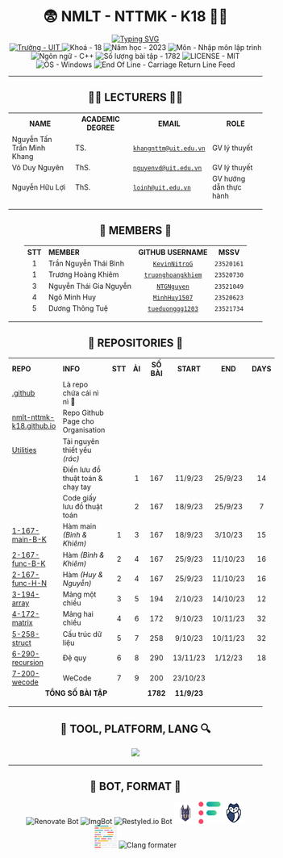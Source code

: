 <h1 align="center"><a href="https://github.com/NMLT-NTTMK-K18" style="color: inherit; text-decoration: none;">😨 NMLT - NTTMK - K18 😵‍💫</a></h1>

<div align="center">
	<a href="https://github.com/NMLT-NTTMK-K18"><img src="https://readme-typing-svg.herokuapp.com?font=JetBrains+Mono&duration=4000&pause=800&color=FDFFB6&background=222436&center=true&vCenter=true&random=true&width=500&lines=UIT;NH%E1%BA%ACP+M%C3%94N+L%E1%BA%ACP+TR%C3%8CNH;TH%E1%BA%A6Y+NGUY%E1%BB%84N+T%E1%BA%A4N+TR%E1%BA%A6N+MINH+KHANG;1000+B%C3%80I+CODE+THI%E1%BA%BEU+NHI;NMLT+NTTMK+K18;TR%C6%AF%E1%BB%9CNG+%C4%90%E1%BA%A0I+H%E1%BB%8CC+C%C3%94NG+NGH%E1%BB%86+TH%C3%94NG+TIN" alt="Typing SVG" /></a>
</div>

<div align="center">
	<a href="https://uit.edu.vn/">
		<img src="https://img.shields.io/badge/tr%C6%B0%E1%BB%9Dng-UIT-a0c4ff?style=for-the-badge" alt="Trường - UIT">
	</a>
	<img src="https://img.shields.io/badge/kho%C3%A1-18-9bf6ff?style=for-the-badge" alt="Khoá - 18">
	<img src="https://img.shields.io/badge/n%C4%83m_h%E1%BB%8Dc-2023-caffbf?style=for-the-badge" alt="Năm học - 2023">
	<img src="https://img.shields.io/badge/m%C3%B4n-nh%E1%BA%ADp_m%C3%B4n_l%E1%BA%ADp_tr%C3%ACnh-fdffb6?style=for-the-badge" alt="Môn - Nhập môn lập trình">
	<img src="https://img.shields.io/badge/ng%C3%B4n_ng%E1%BB%AF-C%2B%2B-ffd6a5?style=for-the-badge" alt="Ngôn ngữ - C++">
	<img src="https://img.shields.io/badge/s%E1%BB%91%20l%C6%B0%E1%BB%A3ng%20b%C3%A0i%20t%E1%BA%ADp-1782-ffadad?style=for-the-badge" alt="Số lượng bài tập - 1782">
	<img src="https://img.shields.io/badge/License-MIT-ffc6ff?style=for-the-badge" alt="LICENSE - MIT">
	<img src="https://img.shields.io/badge/OS-Windows-bdb2ff?style=for-the-badge&logo=windows%2011" alt="OS - Windows">
	<img src="https://img.shields.io/badge/EOL-CRLF-a0c4ff?style=for-the-badge" alt="End Of Line - Carriage Return Line Feed">
</div>

---

<h2 align="center">🧑‍🏫 LECTURERS 👨‍🏫</h2>

<div align="center">
	<table style="display: contents;">
		<thead>
			<tr>
				<th><strong>NAME</strong></th>
				<th><strong>ACADEMIC DEGREE</strong></th>
				<th><strong>EMAIL</strong></th>
				<th><strong>ROLE</strong></th>
			</tr>
		</thead>
		<tbody>
			<tr>
				<td>Nguyễn Tấn Trần Minh Khang</td>
				<td>TS.</td>
				<td><code><a href="mailto:khangnttm@uit.edu.vn">khangnttm@uit.edu.vn</a></code></td>
				<td>GV lý thuyết</td>
			</tr>
			<tr>
				<td>Võ Duy Nguyên</td>
				<td>ThS.</td>
				<td><code><a href="mailto:nguyenvd@uit.edu.vn">nguyenvd@uit.edu.vn</a></code></td>
				<td>GV lý thuyết</td>
			</tr>
			<tr>
				<td>Nguyễn Hữu Lợi</td>
				<td>ThS.</td>
				<td><code><a href="mailto:loinh@uit.edu.vn">loinh@uit.edu.vn</a></code></td>
				<td>GV hướng dẫn thực hành</td>
			</tr>
		</tbody>
	</table>
</div>

---

<h2 align="center">🧒 MEMBERS 🧒</h2>

<div align="center">
	<table style="display: contents;">
		<thead>
			<tr>
				<th align="center"><strong>STT</strong></th>
				<th align="left"><strong>MEMBER</strong></th>
				<th align="center"><strong>GITHUB USERNAME</strong></th>
				<th align="center"><strong>MSSV</strong></th>
			</tr>
		</thead>
		<tbody>
			<tr>
				<td align="center">1</td>
				<td>Trần Nguyễn Thái Bình</td>
				<td align="center"><code><a href="https://github.com/KevinNitroG">KevinNitroG</a></code></td>
				<td align="center"><code>23520161</code></td>
			</tr>
			<tr>
				<td align="center">1</td>
				<td>Trương Hoàng Khiêm</td>
				<td align="center"><code><a href="https://github.com/truonghoangkhiem">truonghoangkhiem</a></code></td>
				<td align="center"><code>23520730</code></td>
			</tr>
			<tr>
				<td align="center">3</td>
				<td>Nguyễn Thái Gia Nguyễn</td>
				<td align="center"><code><a href="https://github.com/NTGNguyen">NTGNguyen</a></code></td>
				<td align="center"><code>23521049</code></td>
			</tr>
			<tr>
				<td align="center">4</td>
				<td>Ngô Minh Huy</td>
				<td align="center"><code><a href="https://github.com/MinhHuy1507">MinhHuy1507</a></code></td>
				<td align="center"><code>23520623</code></td>
			</tr>
			<tr>
				<td align="center">5</td>
				<td>Dương Thông Tuệ</td>
				<td align="center"><code><a href="https://github.com/tueduonggg1203">tueduonggg1203</a></code></td>
				<td align="center"><code>23521734</code></td>
			</tr>
		</tbody>
	</table>
</div>

---

<h2 align="center">📁 REPOSITORIES 📂</h2>

<div align="center">
	<table style="display: contents;">
		<thead>
			<tr>
				<th align="left"><strong>REPO</strong></th>
				<th align="left"><strong>INFO</strong></th>
				<th align="center"><strong>STT</strong></th>
				<th align="center"><strong>ẢI</strong></th>
				<th align="center"><strong>SỐ BÀI</strong></th>
				<th align="center"><strong>START</strong></th>
				<th align="center"><strong>END</strong></th>
				<th align="center"><strong>DAYS</strong></th>
			</tr>
		</thead>
		<tbody>
			<tr>
				<td><a href="https://github.com/NMLT-NTTMK-K18/.github">.github</a></td>
				<td>Là repo chứa cái nì nì 🤥</td>
				<td align="center"></td>
				<td align="center"></td>
				<td align="center"></td>
				<td align="center"></td>
				<td align="center"></td>
				<td align="center"></td>
			</tr>
			<tr>
				<td><a href="https://github.com/NMLT-NTTMK-K18/nmlt-nttmk-k18.github.io">nmlt-nttmk-k18.github.io</a></td>
				<td>Repo Github Page cho Organisation</td>
				<td align="center"></td>
				<td align="center"></td>
				<td align="center"></td>
				<td align="center"></td>
				<td align="center"></td>
				<td align="center"></td>
			</tr>
			<tr>
				<td><a href="https://github.com/NMLT-NTTMK-K18/Utilities">Utilities</a></td>
				<td>Tài nguyên thiết yếu <i>(rác)</i></td>
				<td align="center"></td>
				<td align="center"></td>
				<td align="center"></td>
				<td align="center"></td>
				<td align="center"></td>
				<td align="center"></td>
			</tr>
			<tr>
				<td></td>
				<td>Điền lưu đồ thuật toán & chạy tay</td>
				<td align="center"></td>
				<td align="center">1</td>
				<td align="center">167</td>
				<td align="center">11/9/23</td>
				<td align="center">25/9/23</td>
				<td align="center">14</td>
			</tr>
			<tr>
				<td></td>
				<td>Code giấy lưu đồ thuật toán</td>
				<td align="center"></td>
				<td align="center">2</td>
				<td align="center">167</td>
				<td align="center">18/9/23</td>
				<td align="center">25/9/23</td>
				<td align="center">7</td>
			</tr>
			<tr>
				<td><a href="https://github.com/NMLT-NTTMK-K18/1-167-main-B-K">1-167-main-B-K</a></td>
				<td>Hàm main <i>(Bình & Khiêm)</i></td>
				<td align="center">1</td>
				<td align="center">3</td>
				<td align="center">167</td>
				<td align="center">18/9/23</td>
				<td align="center">3/10/23</td>
				<td align="center">15</td>
			</tr>
			<tr>
				<td><a href="https://github.com/NMLT-NTTMK-K18/2-167-func-B-K">2-167-func-B-K</a></td>
				<td>Hàm <i>(Bình & Khiêm)</i></td>
				<td align="center">2</td>
				<td align="center">4</td>
				<td align="center">167</td>
				<td align="center">25/9/23</td>
				<td align="center">11/10/23</td>
				<td align="center">16</td>
			</tr>
			<tr>
				<td><a href="https://github.com/NMLT-NTTMK-K18/2-167-func-H-N">2-167-func-H-N</a></td>
				<td>Hàm <i>(Huy & Nguyễn)</i></td>
				<td align="center">2</td>
				<td align="center">4</td>
				<td align="center">167</td>
				<td align="center">25/9/23</td>
				<td align="center">11/10/23</td>
				<td align="center">16</td>
			</tr>
			<tr>
				<td><a href="https://github.com/NMLT-NTTMK-K18/3-194-array">3-194-array</a></td>
				<td>Mảng một chiều</td>
				<td align="center">3</td>
				<td align="center">5</td>
				<td align="center">194</td>
				<td align="center">2/10/23</td>
				<td align="center">14/10/23</td>
				<td align="center">12</td>
			</tr>
			<tr>
				<td><a href="https://github.com/NMLT-NTTMK-K18/4-172-matrix">4-172-matrix</a></td>
				<td>Mảng hai chiều</td>
				<td align="center">4</td>
				<td align="center">6</td>
				<td align="center">172</td>
				<td align="center">9/10/23</td>
				<td align="center">10/11/23</td>
				<td align="center">32</td>
			</tr>
			<tr>
				<td><a href="https://github.com/NMLT-NTTMK-K18/5-258-struct">5-258-struct</a></td>
				<td>Cấu trúc dữ liệu</td>
				<td align="center">5</td>
				<td align="center">7</td>
				<td align="center">258</td>
				<td align="center">9/10/23</td>
				<td align="center">10/11/23</td>
				<td align="center">32</td>
			</tr>
			<tr>
				<td><a href="https://github.com/NMLT-NTTMK-K18/6-290-recursion">6-290-recursion</a></td>
				<td>Đệ quy</td>
				<td align="center">6</td>
				<td align="center">8</td>
				<td align="center">290</td>
				<td align="center">13/11/23</td>
				<td align="center">1/12/23</td>
				<td align="center">18</td>
			</tr>
			<tr>
				<td><a href="https://github.com/NMLT-NTTMK-K18/7-200-wecode">7-200-wecode</a></td>
				<td>WeCode</td>
				<td align="center">7</td>
				<td align="center">9</td>
				<td align="center">200</td>
				<td align="center">23/10/23</td>
				<td align="center"></td>
				<td align="center"></td>
			</tr>
		</tbody>
		<tfoot>
			<tr>
				<td colspan="4" align="center"><strong>TỔNG SỐ BÀI TẬP</strong></td>
				<td align="center"><strong>1782</strong></td>
				<td align="center"><strong>11/9/23</strong></td>
				<td align="center"></td>
				<td align="center"></td>
			</tr>
		</tfoot>
	</table>
</div>

---

<h2 align="center">🔮 TOOL, PLATFORM, LANG 🔍</h2>

<p align="center">
  <a href="https://skillicons.dev">
    <img src="https://skillicons.dev/icons?i=html,css,cpp,py,md,bash,git,github,githubactions,visualstudio,vscode,regex&perline=6&theme=dark" />
  </a>
</p>

---

<h2 align="center">🤖 BOT, FORMAT 🔨</h2>

<div align="center">
    <img height="44px" src="https://avatars.githubusercontent.com/u/25180681?v=4" alt="Renovate Bot" />
    <img height="44px" src="https://imgbot.net/images/128x128_circle.png" alt="ImgBot" />
    <img height="44px" src="https://avatars.githubusercontent.com/u/31419072" alt="Restyled.io Bot" />
    <img height="44px" src="/img/snyk-avatar-transparent.png" alt="Snyk" />
    <img height="44px" src="/img/codefactor-icon-svgrepo-com.svg" alt="CodeFactor" />
    <img height="44px" src="/img/gitguardian_crop_1x1.png" alt="Gitguardian" />
    <br>
    <img height="44px" src="/img/prettier-svgrepo-com.svg" alt="Prettier" />
    <img height="44px" src="https://llvm.org/img/LLVMWyvernSmall.png" alt="Clang formater" />
</div>

